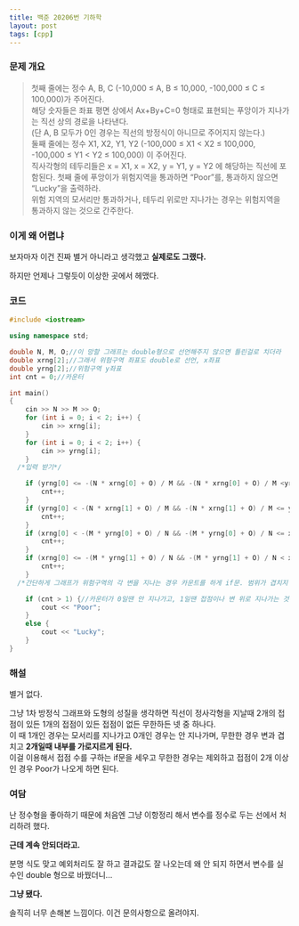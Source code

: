 ```yaml
---
title: 백준 20206번 기하학
layout: post
tags: [cpp]
---
```

### 문제 개요
> 첫째 줄에는 정수 A, B, C (-10,000 ≤ A, B ≤ 10,000, -100,000 ≤ C ≤ 100,000)가 주어진다.  
> 해당 숫자들은 좌표 평면 상에서 Ax+By+C=0 형태로 표현되는 푸앙이가 지나가는 직선 상의 경로을 나타낸다.  
> (단 A, B 모두가 0인 경우는 직선의 방정식이 아니므로 주어지지 않는다.)  
> 둘째 줄에는 정수 X1, X2, Y1, Y2 (-100,000 ≤ X1 < X2 ≤ 100,000, -100,000 ≤ Y1 < Y2 ≤ 100,000) 이 주어진다.   
> 직사각형의 테두리들은 x = X1, x = X2, y = Y1, y = Y2 에 해당하는 직선에 포함된다.
> 첫째 줄에 푸앙이가 위험지역을 통과하면 “Poor”를, 통과하지 않으면 “Lucky”을 출력하라.  
> 위험 지역의 모서리만 통과하거나, 테두리 위로만 지나가는 경우는 위험지역을 통과하지 않는 것으로 간주한다.

### 이게 왜 어렵냐

보자마자 이건 진짜 별거 아니라고 생각했고 **실제로도 그랬다.**

하지만 언제나 그렇듯이 이상한 곳에서 헤맸다.
### 코드
```c++
#include <iostream>

using namespace std;

double N, M, O;//이 망할 그래프는 double형으로 선언해주지 않으면 틀린걸로 치더라
double xrng[2];//그래서 위험구역 좌표도 double로 선언, x좌표
double yrng[2];//위험구역 y좌표
int cnt = 0;//카운터

int main()
{	
	cin >> N >> M >> O;
	for (int i = 0; i < 2; i++) {
		cin >> xrng[i];
	}
	for (int i = 0; i < 2; i++) {
		cin >> yrng[i];
	}
  /*입력 받기*/

	if (yrng[0] <= -(N * xrng[0] + O) / M && -(N * xrng[0] + O) / M <yrng[1]) {
		cnt++;
	}
	if (yrng[0] < -(N * xrng[1] + O) / M && -(N * xrng[1] + O) / M <= yrng[1]) {
		cnt++;
	}
	if (xrng[0] < -(M * yrng[0] + O) / N && -(M * yrng[0] + O) / N <= xrng[1]) {
		cnt++;
	}
	if (xrng[0] <= -(M * yrng[1] + O) / N && -(M * yrng[1] + O) / N < xrng[1]) {
		cnt++;
	}
  /*간단하게 그래프가 위험구역의 각 변을 지나는 경우 카운트를 하게 if문. 범위가 겹치지 않도록 해야 하고 어차피 4케이스라 그냥 if문 떡칠)*/

	if (cnt > 1) {//카운터가 0일땐 안 지나가고, 1일땐 접점이나 변 위로 지나가는 것이므로 Lucky, 2인 경우는 확실히 지나므로 Poor
		cout << "Poor";
	}
	else {
		cout << "Lucky";
	}
}
```
### 해설
별거 없다.

그냥 1차 방정식 그래프와 도형의 성질을 생각하면 직선이 정사각형을 지날때 2개의 접점이 있든 1개의 접점이 있든 접점이 없든 무한하든 넷 중 하나다.  
이 때 1개인 경우는 모서리를 지나가고 0개인 경우는 안 지나가며, 무한한 경우 변과 겹치고 **2개일때 내부를 가로지르게 된다.**  
이걸 이용해서 접점 수를 구하는 if문을 세우고 무한한 경우는 제외하고 접점이 2개 이상인 경우 Poor가 나오게 하면 된다.
### 여담
난 정수형을 좋아하기 때문에 처음엔 그냥 이항정리 해서 변수를 정수로 두는 선에서 처리하려 했다.

**근데 계속 안되더라고.**

분명 식도 맞고 예외처리도 잘 하고 결과값도 잘 나오는데 왜 안 되지 하면서 변수를 실수인 double 형으로 바꿨더니...

**그냥 됐다.**

솔직히 너무 손해본 느낌이다. 이건 문의사항으로 올려야지.
